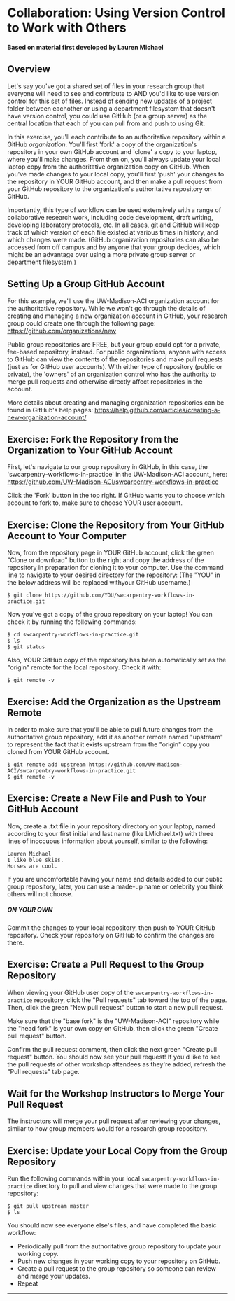 # Collaboration: Using Version Control to Work with Others

**Based on material first developed by Lauren Michael**

## Overview

Let's say you've got a shared set of files in your research group that 
everyone will need to see and contribute to AND you'd like to use version 
control for this set of files. Instead of sending new updates of a project folder 
between eachother or using a department filesystem that doesn't have version control, 
you could use GitHub (or a group server) as the central location that each of you 
can pull from and push to using Git.

In this exercise, you'll each contribute to an authoritative repository 
within a GitHub *organization*. You'll first 'fork' a copy of the organization's 
repository in your own GitHub account and 'clone' a copy to your laptop, where 
you'll make changes. From then on, you'll always update your local laptop copy 
from the authoritative organization copy on GitHub. When you've made changes to 
your local copy, you'll first 'push' your changes to the repository in YOUR GitHub 
account, and then make a pull request from your GitHub repository to the 
organization's authoritative repository on GitHub. 

Importantly, this type of workflow can be used extensively with 
a range of collaborative research work, including code development, draft 
writing, developing laboratory protocols, etc. In all cases, git and GitHub 
will keep track of which version of each file existed at various times in 
history, and which changes were made. (GitHub organization repositories can also 
be accessed from off campus and by anyone that your group decides, which might be an 
advantage over using a more private group server or department filesystem.)

## Setting Up a Group GitHub Account

For this example, we'll use the UW-Madison-ACI organization account for the 
authoritative repository. While we won't go through the details of creating 
and managing a new organization account in GitHub, your research group could 
create one through the following page: https://github.com/organizations/new

Public group repositories are FREE, but your group could opt for a private, 
fee-based repository, instead. For public organizations, anyone 
with access to GitHub can view the contents of the repositories and make pull 
requests (just as for GitHub user accounts). With either type of repository (public 
or private), the 'owners' of an organization control who has the authority to merge pull 
requests and otherwise directly affect repositories in the account.

More details about creating and managing organization repositories can be found 
in GitHub's help pages: 
https://help.github.com/articles/creating-a-new-organization-account/

## Exercise: Fork the Repository from the Organization to Your GitHub Account

First, let's navigate to our group repository in GitHub, in this case, the
'swcarpentry-workflows-in-practice' in the UW-Madison-ACI account,
here: https://github.com/UW-Madison-ACI/swcarpentry-workflows-in-practice

Click the 'Fork' button in the top right. If GitHub wants you to choose 
which account to fork to, make sure to choose YOUR user account.

## Exercise: Clone the Repository from Your GitHub Account to Your Computer

Now, from the repository page in YOUR GitHub account, click the green "Clone 
or download" button to the right and copy the address 
of the repository in preparation for cloning it to your computer. Use the command 
line to navigate to your desired directory for the repository: (The "YOU" in 
the below address will be replaced withyour GitHub username.)

    $ git clone https://github.com/YOU/swcarpentry-workflows-in-practice.git

Now you've got a copy of the group repository on your laptop! You can check it 
by running the following commands:

    $ cd swcarpentry-workflows-in-practice.git
    $ ls
    $ git status

Also, YOUR GitHub copy of the repository has been automatically set 
as the "origin" remote for the local repository. Check it with:

    $ git remote -v

## Exercise: Add the Organization as the Upstream Remote

In order to make sure that you'll be able to pull future changes 
from the authoritative group repository, add it as another remote 
named "upstream" to represent the fact that it exists upstream from the "origin" 
copy you cloned from YOUR GitHub account.

    $ git remote add upstream https://github.com/UW-Madison-ACI/swcarpentry-workflows-in-practice.git
    $ git remote -v
 
## Exercise: Create a New File and Push to Your GitHub Account

Now, create a .txt file in your repository directory on your laptop, named 
according to your first initial and last name 
(like LMichael.txt) with three lines of inoccuous information about yourself, 
similar to the following:
    
    Lauren Michael
    I like blue skies.
    Horses are cool.

If you are uncomfortable having your name and details added to 
our public group repository, later, you can use a made-up name or celebrity 
you think others will not choose.

##### ON YOUR OWN
Commit the changes to your local repository, then push to YOUR GitHub repository. 
Check your repository on GitHub to confirm the changes are there.

## Exercise: Create a Pull Request to the Group Repository

When viewing your GitHub user copy of the `swcarpentry-workflows-in-practice` 
repository, click the "Pull requests" tab toward the top of the page. Then, 
click the green "New pull request" button to start a new pull request.

Make sure that the "base fork" is the "UW-Madison-ACI" repository 
while the "head fork" is your own copy on GitHub, then click the 
green "Create pull request" button.

Confirm the pull request comment, then click the next green "Create pull request" 
button. You should now see your pull request! If you'd like to see the pull requests 
of other workshop attendees as they're added, refresh the "Pull requests" tab page.

## Wait for the Workshop Instructors to Merge Your Pull Request

The instructors will merge your pull request after reviewing your changes, similar 
to how group members would for a research group repository.

## Exercise: Update your Local Copy from the Group Repository

Run the following commands within your local `swcarpentry-workflows-in-practice` 
directory to pull and view changes that were made to the group repository:

    $ git pull upstream master
    $ ls

You should now see everyone else's files, and have completed the basic workflow:
- Periodically pull from the authoritative group repository to update your working copy.
- Push new changes in your working copy to your repository on GitHub.
- Create a pull request to the group repository so someone can review and merge your updates.
- Repeat
----
